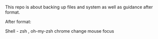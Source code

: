 This repo is about backing up files and system as well as guidance after format.



After format:

Shell - zsh , oh-my-zsh
chrome
change mouse focus

